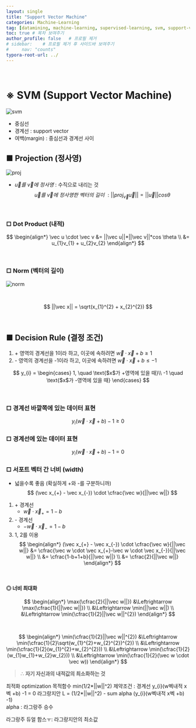 ```yaml
---
layout: single
title: "Support Vector Machine"
categories: Machine-Learning
tag: [datamining, machine-learning, supervised-learning, svm, support-vector-machine]
toc: true # 목차 보여주기
author_profile: false   # 프로필 제거
# sidebar:    # 프로필 제거 후 사이드바 보여주기
#     nav: "counts"
typora-root-url: ../
---
```

<br>

# **※ SVM (Support Vector Machine)**

![svm]({{site.url}}/images/ml/2024-04-06-ml-svm/svm.jpg)

- 중심선
- 경계선 : support vector
- 여백(margin) : 중심선과 경계선 사이

## ■ Projection (정사영)
![proj]({{site.url}}/images/ml/2024-04-06-ml-svm/proj.jpg)

- $\vec u를~ \vec v에~정사영$ : 수직으로 내리는 것<br>
$$
\vec u를~ \vec v에~정사영한~벡터의~길이~:
||proj_{\vec v} \vec u|| = ||\vec u||cos \theta
$$

<br>

### □ Dot Product (내적)
$$
\begin{align*}
\vec u \cdot \vec v &= ||\vec u||*||\vec v||*cos \theta \\
&= u_{1}v_{1} + u_{2}v_{2}
\end{align*}
$$

<br>

### □ Norm (벡터의 길이)

![norm]({{site.url}}/images/ml/2024-04-06-ml-svm/norm.jpg)

<br>

$$
||\vec x|| = \sqrt(x_{1}^{2} + x_{2}^{2})
$$

<br>

## ■ Decision Rule (결정 조건)
1. \+ 영역의 경계선을 1이라 하고, 이곳에 속하려면 $\vec w \cdot \vec x +b \ge 1$
2. \- 영역의 경계선을 -1이라 하고, 이곳에 속하려면 $\vec w \cdot \vec x +b \le -1$

$$
y_{i} =
\begin{cases}
1, \quad \text{$x$가 +영역에 있을 때}\\
-1 \quad \text{$x$가 -영역에 있을 때}
\end{cases}
$$

<br>

### □ 경계선 바깥쪽에 있는 데이터 표현
$$
y_{i}(\vec w \cdot \vec x +b) -1 \ge 0
$$

### □ 경계선에 있는 데이터 표현
$$
y_{i}(\vec w \cdot \vec x +b) -1 = 0
$$

### □ 서포트 벡터 간 너비 (width)
- 넓을수록 좋음 (확실하게 +와 -를 구분하니까)<br>
$$
(\vec x_{+} - \vec x_{-}) \cdot \cfrac{\vec w}{||\vec w||}
$$

1. \+ 경계선
   - $\vec w \cdot \vec x_{+} = 1-b$
2. \- 경계선
   - $-\vec w \cdot \vec x_{-} = 1-b$
3. 1, 2를 이용<br>
$$
\begin{align*}
(\vec x_{+} - \vec x_{-}) \cdot \cfrac{\vec w}{||\vec w||} &= \cfrac{\vec w \cdot \vec x_{+}-\vec w \cdot \vec x_{-}}{||\vec w||} \\
&= \cfrac{1-b+1+b}{||\vec w||} \\
&= \cfrac{2}{||\vec w||}
\end{align*}
$$

<br>

#### ◎ 너비 최대화
$$
\begin{align*}
\max(\cfrac{2}{||\vec w||}) &\Leftrightarrow \max(\cfrac{1}{||\vec w||}) \\
&\Leftrightarrow \min(||\vec w||) \\
&\Leftrightarrow \min(\cfrac{1}{2}||\vec w||^{2})
\end{align*}
$$

<br>

$$
\begin{align*}
\min(\cfrac{1}{2}||\vec w||^{2}) &\Leftrightarrow \min(\cfrac{1}{2}\sqrt(w_{1}^{2}+w_{2}^{2})^{2}) \\
&\Leftrightarrow \min(\cfrac{1}{2}(w_{1}^{2}+w_{2}^{2})) \\
&\Leftrightarrow \min(\cfrac{1}{2}(w_{1}w_{1}+w_{2}w_{2})) \\
&\Leftrightarrow \min(\cfrac{1}{2}(\vec w \cdot \vec w))
\end{align*}
$$

> ∴ **자기 자신과의 내적값의 최소화하는 것**



최적화 optimization
목적함수 min(1/2*||w||^2)
제약조건 : 경계선 y_{i}(w벡내적 x벡 +b) -1 = 0
라그랑지안
L = (1/2*||w||^2) - sum alpha (y_{i}(w벡내적 x벡 +b) -1)\
alpha : 라그랑주 승수

라그랑주 듀얼 함스ㅜ: 라그랑지안의 최소값